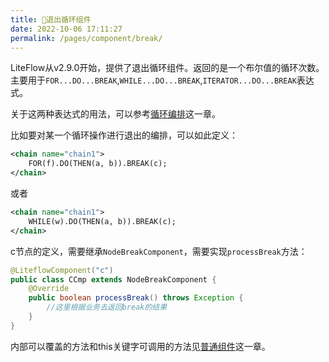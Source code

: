 ```yaml
---
title: 🧿退出循环组件
date: 2022-10-06 17:11:27
permalink: /pages/component/break/
---
```


LiteFlow从v2.9.0开始，提供了退出循环组件。返回的是一个布尔值的循环次数。 主要用于`FOR...DO...BREAK`,`WHILE...DO...BREAK`,`ITERATOR...DO...BREAK`表达式。

关于这两种表达式的用法，可以参考[循环编排](/pages/el/loop/)这一章。

比如要对某一个循环操作进行退出的编排，可以如此定义：

```xml
<chain name="chain1">
    FOR(f).DO(THEN(a, b)).BREAK(c);
</chain>
```

或者

```xml
<chain name="chain1">
    WHILE(w).DO(THEN(a, b)).BREAK(c);
</chain>
```

c节点的定义，需要继承`NodeBreakComponent`，需要实现`processBreak`方法：

```java
@LiteflowComponent("c")
public class CCmp extends NodeBreakComponent {
    @Override
    public boolean processBreak() throws Exception {
        //这里根据业务去返回break的结果
    }
}
```

内部可以覆盖的方法和this关键字可调用的方法见[普通组件](/pages/component/common/)这一章。